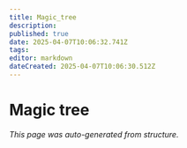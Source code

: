 ```yaml
---
title: Magic_tree
description: 
published: true
date: 2025-04-07T10:06:32.741Z
tags: 
editor: markdown
dateCreated: 2025-04-07T10:06:30.512Z
---
```


# Magic tree

*This page was auto-generated from structure.*